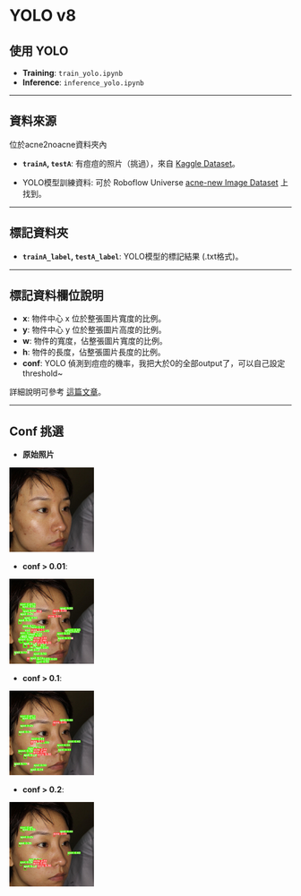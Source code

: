 # YOLO v8
## 使用 YOLO
- **Training**: `train_yolo.ipynb`
- **Inference**: `inference_yolo.ipynb`

---

## 資料來源
位於acne2noacne資料夾內
- **`trainA`, `testA`**: 有痘痘的照片（挑過），來自 [Kaggle Dataset](https://www.kaggle.com/datasets/manuelhettich/acne04)。

- YOLO模型訓練資料: 可於 Roboflow Universe [acne-new Image Dataset](https://universe.roboflow.com/buyumedatasets/acne-new/dataset/36) 上找到。

---

## 標記資料夾
- **`trainA_label`, `testA_label`**: YOLO模型的標記結果 (.txt格式)。

---

## 標記資料欄位說明

- **x**: 物件中心 x 位於整張圖片寬度的比例。
- **y**: 物件中心 y 位於整張圖片高度的比例。
- **w**: 物件的寬度，佔整張圖片寬度的比例。
- **h**: 物件的長度，佔整張圖片長度的比例。
- **conf**: YOLO 偵測到痘痘的機率，我把大於0的全部output了，可以自己設定threshold~

詳細說明可參考 [這篇文章](https://blog.cavedu.com/2019/07/25/yolo-identification-model/)。

---

## Conf 挑選

- **原始照片**  
<img src="example/levle0_1.jpg" width="30%">

- **conf > 0.01**:  
<img src="example/levle0_1_0.01.jpg" width="30%">

- **conf > 0.1**:  
<img src="example/levle0_1_0.1.jpg" width="30%">

- **conf > 0.2**:  
<img src="example/levle0_1_0.2.jpg" width="30%">
